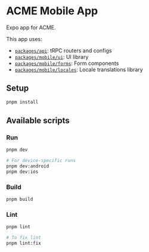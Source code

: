# ACME Mobile App

Expo app for ACME.

This app uses:

- [`packages/api`](../../packages/api): tRPC routers and configs
- [`packages/mobile/ui`](../../packages/mobile/ui): UI library
- [`packages/mobile/forms`](../../packages/mobile/forms): Form components
- [`packages/mobile/locales`](../../packages/mobile/locales): Locale translations library

## Setup

```bash
pnpm install
```

## Available scripts

### Run

```bash
pnpm dev

# For device-specific runs
pnpm dev:android
pnpm dev:ios
```

### Build

```bash
pnpm build
```

### Lint

```bash
pnpm lint

# To fix lint
pnpm lint:fix
```
